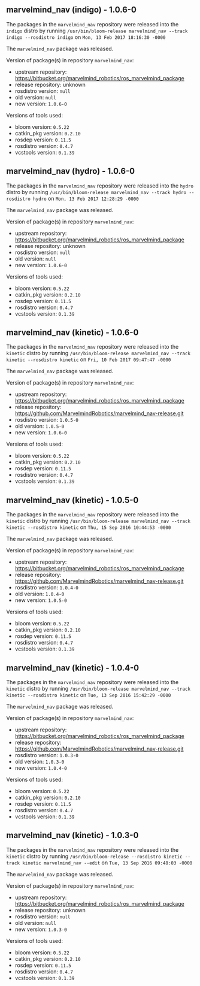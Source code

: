 ## marvelmind_nav (indigo) - 1.0.6-0

The packages in the `marvelmind_nav` repository were released into the `indigo` distro by running `/usr/bin/bloom-release marvelmind_nav --track indigo --rosdistro indigo` on `Mon, 13 Feb 2017 18:16:30 -0000`

The `marvelmind_nav` package was released.

Version of package(s) in repository `marvelmind_nav`:

- upstream repository: https://bitbucket.org/marvelmind_robotics/ros_marvelmind_package
- release repository: unknown
- rosdistro version: `null`
- old version: `null`
- new version: `1.0.6-0`

Versions of tools used:

- bloom version: `0.5.22`
- catkin_pkg version: `0.2.10`
- rosdep version: `0.11.5`
- rosdistro version: `0.4.7`
- vcstools version: `0.1.39`


## marvelmind_nav (hydro) - 1.0.6-0

The packages in the `marvelmind_nav` repository were released into the `hydro` distro by running `/usr/bin/bloom-release marvelmind_nav --track hydro --rosdistro hydro` on `Mon, 13 Feb 2017 12:28:29 -0000`

The `marvelmind_nav` package was released.

Version of package(s) in repository `marvelmind_nav`:

- upstream repository: https://bitbucket.org/marvelmind_robotics/ros_marvelmind_package
- release repository: unknown
- rosdistro version: `null`
- old version: `null`
- new version: `1.0.6-0`

Versions of tools used:

- bloom version: `0.5.22`
- catkin_pkg version: `0.2.10`
- rosdep version: `0.11.5`
- rosdistro version: `0.4.7`
- vcstools version: `0.1.39`


## marvelmind_nav (kinetic) - 1.0.6-0

The packages in the `marvelmind_nav` repository were released into the `kinetic` distro by running `/usr/bin/bloom-release marvelmind_nav --track kinetic --rosdistro kinetic` on `Fri, 10 Feb 2017 09:47:47 -0000`

The `marvelmind_nav` package was released.

Version of package(s) in repository `marvelmind_nav`:

- upstream repository: https://bitbucket.org/marvelmind_robotics/ros_marvelmind_package
- release repository: https://github.com/MarvelmindRobotics/marvelmind_nav-release.git
- rosdistro version: `1.0.5-0`
- old version: `1.0.5-0`
- new version: `1.0.6-0`

Versions of tools used:

- bloom version: `0.5.22`
- catkin_pkg version: `0.2.10`
- rosdep version: `0.11.5`
- rosdistro version: `0.4.7`
- vcstools version: `0.1.39`


## marvelmind_nav (kinetic) - 1.0.5-0

The packages in the `marvelmind_nav` repository were released into the `kinetic` distro by running `/usr/bin/bloom-release marvelmind_nav --track kinetic --rosdistro kinetic` on `Thu, 15 Sep 2016 10:44:53 -0000`

The `marvelmind_nav` package was released.

Version of package(s) in repository `marvelmind_nav`:

- upstream repository: https://bitbucket.org/marvelmind_robotics/ros_marvelmind_package
- release repository: https://github.com/MarvelmindRobotics/marvelmind_nav-release.git
- rosdistro version: `1.0.4-0`
- old version: `1.0.4-0`
- new version: `1.0.5-0`

Versions of tools used:

- bloom version: `0.5.22`
- catkin_pkg version: `0.2.10`
- rosdep version: `0.11.5`
- rosdistro version: `0.4.7`
- vcstools version: `0.1.39`


## marvelmind_nav (kinetic) - 1.0.4-0

The packages in the `marvelmind_nav` repository were released into the `kinetic` distro by running `/usr/bin/bloom-release marvelmind_nav --track kinetic --rosdistro kinetic` on `Tue, 13 Sep 2016 15:42:29 -0000`

The `marvelmind_nav` package was released.

Version of package(s) in repository `marvelmind_nav`:

- upstream repository: https://bitbucket.org/marvelmind_robotics/ros_marvelmind_package
- release repository: https://github.com/MarvelmindRobotics/marvelmind_nav-release.git
- rosdistro version: `1.0.3-0`
- old version: `1.0.3-0`
- new version: `1.0.4-0`

Versions of tools used:

- bloom version: `0.5.22`
- catkin_pkg version: `0.2.10`
- rosdep version: `0.11.5`
- rosdistro version: `0.4.7`
- vcstools version: `0.1.39`


## marvelmind_nav (kinetic) - 1.0.3-0

The packages in the `marvelmind_nav` repository were released into the `kinetic` distro by running `/usr/bin/bloom-release --rosdistro kinetic --track kinetic marvelmind_nav --edit` on `Tue, 13 Sep 2016 09:48:03 -0000`

The `marvelmind_nav` package was released.

Version of package(s) in repository `marvelmind_nav`:

- upstream repository: https://bitbucket.org/marvelmind_robotics/ros_marvelmind_package
- release repository: unknown
- rosdistro version: `null`
- old version: `null`
- new version: `1.0.3-0`

Versions of tools used:

- bloom version: `0.5.22`
- catkin_pkg version: `0.2.10`
- rosdep version: `0.11.5`
- rosdistro version: `0.4.7`
- vcstools version: `0.1.39`


